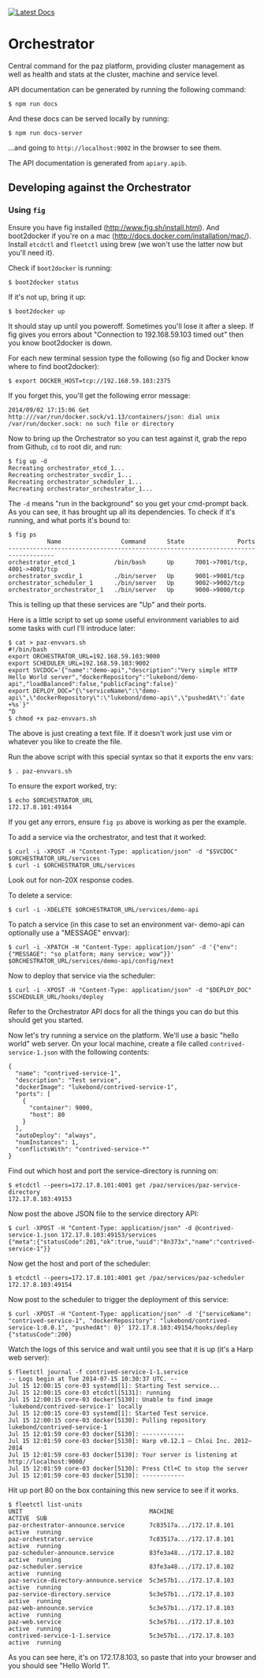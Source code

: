 [![Latest Docs](http://img.shields.io/badge/docs-latest-blue.svg)](http://docs.pazorchestrator.apiary.io)

# Orchestrator

Central command for the paz platform, providing cluster management as well as health and stats at the cluster, machine and service level. 

API documentation can be generated by running the following command:

```
$ npm run docs
```

And these docs can be served locally by running:
```
$ npm run docs-server
```

...and going to `http://localhost:9002` in the browser to see them.

The API documentation is generated from `apiary.apib`.

## Developing against the Orchestrator

### Using `fig`

Ensure you have fig installed (http://www.fig.sh/install.html). And boot2docker if you're on a mac (http://docs.docker.com/installation/mac/). Install `etcdctl` and `fleetctl` using brew (we won't use the latter now but you'll need it).

Check if `boot2docker` is running:
```
$ boot2docker status
```

If it's not up, bring it up:
```
$ boot2docker up
```

It should stay up until you poweroff. Sometimes you'll lose it after a sleep. If fig gives you errors about "Connection to 192.168.59.103 timed out" then you know boot2docker is down.

For each new terminal session type the following (so fig and Docker know where to find boot2docker):
```
$ export DOCKER_HOST=tcp://192.168.59.103:2375
```

If you forget this, you'll get the following error message:
```
2014/09/02 17:15:06 Get http:///var/run/docker.sock/v1.13/containers/json: dial unix /var/run/docker.sock: no such file or directory
```

Now to bring up the Orchestrator so you can test against it, grab the repo from Github, `cd` to root dir, and run:
```
$ fig up -d
Recreating orchestrator_etcd_1...
Recreating orchestrator_svcdir_1...
Recreating orchestrator_scheduler_1...
Recreating orchestrator_orchestrator_1...
```

The `-d` means "run in the background" so you get your cmd-prompt back. As you can see, it has brought up all its dependencies. To check if it's running, and what ports it's bound to:
```
$ fig ps
           Name                 Command      State               Ports
-----------------------------------------------------------------------------------
orchestrator_etcd_1           /bin/bash      Up      7001->7001/tcp, 4001->4001/tcp
orchestrator_svcdir_1         ./bin/server   Up      9001->9001/tcp
orchestrator_scheduler_1      ./bin/server   Up      9002->9002/tcp
orchestrator_orchestrator_1   ./bin/server   Up      9000->9000/tcp
```

This is telling up that these services are "Up" and their ports.

Here is a little script to set up some useful environment variables to aid some tasks with curl I'll introduce later:
```
$ cat > paz-envvars.sh
#!/bin/bash
export ORCHESTRATOR_URL=192.168.59.103:9000
export SCHEDULER_URL=192.168.59.103:9002
export SVCDOC='{"name":"demo-api","description":"Very simple HTTP Hello World server","dockerRepository":"lukebond/demo-api","loadBalanced":false,"publicFacing":false}'
export DEPLOY_DOC="{\"serviceName\":\"demo-api\",\"dockerRepository\":\"lukebond/demo-api\",\"pushedAt\":`date +%s`}"
^D
$ chmod +x paz-envvars.sh
```

The above is just creating a text file. If it doesn't work just use vim or whatever you like to create the file.

Run the above script with this special syntax so that it exports the env vars:
```
$ . paz-envvars.sh
```

To ensure the export worked, try:
```
$ echo $ORCHESTRATOR_URL
172.17.8.101:49164
```

If you get any errors, ensure `fig ps` above is working as per the example.

To add a service via the orchestrator, and test that it worked:
```
$ curl -i -XPOST -H "Content-Type: application/json" -d "$SVCDOC" $ORCHESTRATOR_URL/services
$ curl -i $ORCHESTRATOR_URL/services
```
Look out for non-20X response codes.

To delete a service:
```
$ curl -i -XDELETE $ORCHESTRATOR_URL/services/demo-api
```

To patch a service (in this case to set an environment var- demo-api can optionally use a "MESSAGE" envvar):
```
$ curl -i -XPATCH -H "Content-Type: application/json" -d '{"env": {"MESSAGE": "so platform; many service; wow"}}' $ORCHESTRATOR_URL/services/demo-api/config/next
```

Now to deploy that service via the scheduler:
```
$ curl -i -XPOST -H "Content-Type: application/json" -d "$DEPLOY_DOC" $SCHEDULER_URL/hooks/deploy
```

Refer to the Orchestrator API docs for all the things you can do but this should get you started.

Now let's try running a service on the platform. We'll use a basic "hello world" web server. On your local machine, create a file called `contrived-service-1.json` with the following contents:
```
{
  "name": "contrived-service-1",
  "description": "Test service",
  "dockerImage": "lukebond/contrived-service-1",
  "ports": [
    {
      "container": 9000,
      "host": 80
    }
  ],
  "autoDeploy": "always",
  "numInstances": 1,
  "conflictsWith": "contrived-service-*"
}
```

Find out which host and port the service-directory is running on:
```
$ etcdctl --peers=172.17.8.101:4001 get /paz/services/paz-service-directory
172.17.8.103:49153
```

Now post the above JSON file to the service directory API:
```
$ curl -XPOST -H "Content-Type: application/json" -d @contrived-service-1.json 172.17.8.103:49153/services
{"meta":{"statusCode":201,"ok":true,"uuid":"8n373x","name":"contrived-service-1"}}
```

Now get the host and port of the scheduler:
```
$ etcdctl --peers=172.17.8.101:4001 get /paz/services/paz-scheduler
172.17.8.103:49154
```

Now post to the scheduler to trigger the deployment of this service:
```
$ curl -XPOST -H "Content-Type: application/json" -d '{"serviceName": "contrived-service-1", "dockerRepository": "lukebond/contrived-service-1:0.0.1", "pushedAt": 0}' 172.17.8.103:49154/hooks/deploy
{"statusCode":200}
```

Watch the logs of this service and wait until you see that it is up (it's a Harp web server):
```
$ fleetctl journal -f contrived-service-1-1.service
-- Logs begin at Tue 2014-07-15 10:30:37 UTC. --
Jul 15 12:00:15 core-03 systemd[1]: Starting Test service...
Jul 15 12:00:15 core-03 etcdctl[5131]: running
Jul 15 12:00:15 core-03 docker[5130]: Unable to find image 'lukebond/contrived-service-1' locally
Jul 15 12:00:15 core-03 systemd[1]: Started Test service.
Jul 15 12:00:15 core-03 docker[5130]: Pulling repository lukebond/contrived-service-1
Jul 15 12:01:59 core-03 docker[5130]: ------------
Jul 15 12:01:59 core-03 docker[5130]: Harp v0.12.1 – Chloi Inc. 2012–2014
Jul 15 12:01:59 core-03 docker[5130]: Your server is listening at http://localhost:9000/
Jul 15 12:01:59 core-03 docker[5130]: Press Ctl+C to stop the server
Jul 15 12:01:59 core-03 docker[5130]: ------------
```

Hit up port 80 on the box containing this new service to see if it works.
```
$ fleetctl list-units
UNIT                                    MACHINE                   ACTIVE  SUB
paz-orchestrator-announce.service       7c83517a.../172.17.8.101  active  running
paz-orchestrator.service                7c83517a.../172.17.8.101  active  running
paz-scheduler-announce.service          83fe3a48.../172.17.8.102  active  running
paz-scheduler.service                   83fe3a48.../172.17.8.102  active  running
paz-service-directory-announce.service  5c3e57b1.../172.17.8.103  active  running
paz-service-directory.service           5c3e57b1.../172.17.8.103  active  running
paz-web-announce.service                5c3e57b1.../172.17.8.103  active  running
paz-web.service                         5c3e57b1.../172.17.8.103  active  running
contrived-service-1-1.service           5c3e57b1.../172.17.8.103  active  running
```

As you can see here, it's on 172.17.8.103, so paste that into your browser and you should see "Hello World 1".
